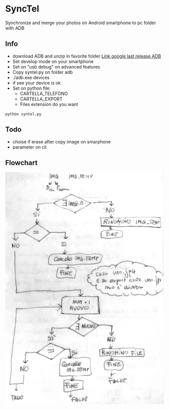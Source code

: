 # SyncTel

Synchronize and merge your photos on Android smartphone to pc folder with ADB

## Info

- download ADB and unzip in favorite folder [Link google last release ADB](https://dl.google.com/android/repository/platform-tools-latest-windows.zip)
- Set develop mode on your smartphone
- Set on "usb debug" on advanced features
- Copy syntel.py on folder adb
- ./adb.exe devices
- if see your device is ok
- Set on python file:
  - CARTELLA_TELEFONO
  - CARTELLA_EXPORT
  - Files extension do you want

```
python syntel.py
```

## Todo
- choise if erase after copy image on smarphone
- parameter on cli

## Flowchart

![flowchart](https://raw.githubusercontent.com/archistico/SyncTel/main/screenshot/diagramma.jpg)

